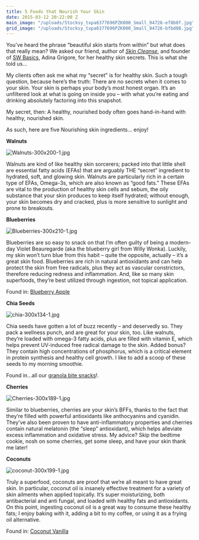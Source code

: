 ```yaml
---
title: 5 Foods that Nourish Your Skin
date: 2015-03-12 20:22:00 Z
main_image: "/uploads/Stocksy_txpa6377696PZK000_Small_94726-ef8b0f.jpg"
grid_image: "/uploads/Stocksy_txpa6377696PZK000_Small_94726-bfbd08.jpg"
---
```


You’ve heard the phrase “beautiful skin starts from within” but what does that really mean? We asked our friend, author of <a href="http://swbasics.com/skincleanse" target="_blank">*Skin Cleanse*</a>, and founder of <a href="http://store.swbasicsofbk.com/" target="_blank">SW Basics</a>, Adina Grigore, for her healthy skin secrets. This is what she told us…

My clients often ask me what my “secret” is for healthy skin. Such a tough question, because here’s the truth: There are no secrets when it comes to your skin. Your skin is perhaps your body’s most honest organ. It’s an unfiltered look at what is going on inside you – with what you’re eating and drinking absolutely factoring into this snapshot.

My secret, then: A healthy, nourished body often goes hand-in-hand with healthy, nourished skin.

As such, here are five Nourishing skin ingredients… enjoy!

**Walnuts**

![Walnuts-300x200-1.jpg](/uploads/Walnuts-300x200-1.jpg)

Walnuts are kind of like healthy skin sorcerers; packed into that little shell are essential fatty acids (EFAs) that are arguably THE “secret” ingredient to hydrated, soft, and glowing skin. Walnuts are particularly rich in a certain type of EFAs, Omega-3s, which are also known as “good fats.” These EFAs are vital to the production of healthy skin cells and sebum, the oily substance that your skin produces to keep itself hydrated; without enough, your skin becomes dry and cracked, plus is more sensitive to sunlight and prone to breakouts.


**Blueberries**

![Blueberries-300x210-1.jpg](/uploads/Blueberries-300x210-1.jpg)

Blueberries are so easy to snack on that I’m often guilty of being a modern-day Violet Beauregarde (aka the blueberry girl from Willy Wonka). Luckily, my skin won’t turn blue from this habit – quite the opposite, actually – it’s a great skin food. Blueberries are rich in natural antioxidants and can help protect the skin from free radicals, plus they act as vascular constrictors, therefore reducing redness and inflammation. And, like so many skin superfoods, they’re best utilized through ingestion, not topical application.

Found in: [Blueberry Apple](/snacks/blueberry-apple/)
 

**Chia Seeds**

![chia-300x134-1.jpg](/uploads/chia-300x134-1.jpg)

Chia seeds have gotten a lot of buzz recently – and deservedly so. They pack a wellness punch, and are great for your skin, too. Like walnuts, they’re loaded with omega-3 fatty acids, plus are filled with vitamin E, which helps prevent UV-induced free radical damage to the skin. Added bonus? They contain high concentrations of phosphorus, which is a critical element in protein synthesis and healthy cell growth. I like to add a scoop of these seeds to my morning smoothie.

Found in...all our [granola bite snacks](/snacks/)!.
 

**Cherries**

![Cherries-300x189-1.jpg](/uploads/Cherries-300x189-1.jpg)

Similar to blueberries, cherries are your skin’s BFFs, thanks to the fact that they’re filled with powerful antioxidants like anthocyanins and cyanidin. They’ve also been proven to have anti-inflammatory properties and cherries contain natural melatonin (the “sleep” antioxidant), which helps alleviate excess inflammation and oxidative stress. My advice? Skip the bedtime cookie, nosh on some cherries, get some sleep, and have your skin thank me later!


**Coconuts**

![coconut-300x199-1.jpg](/uploads/coconut-300x199-1.jpg)

Truly a superfood, coconuts are proof that we’re all meant to have great skin. In particular, coconut oil is insanely effective treatment for a variety of skin ailments when applied topically. It’s super moisturizing, both antibacterial and anti fungal, and loaded with healthy fats and antioxidants. On this point, ingesting coconut oil is a great way to consume these healthy fats; I enjoy baking with it, adding a bit to my coffee, or using it as a frying oil alternative.

Found in: [Coconut Vanilla](/snacks/coconut-vanilla/)